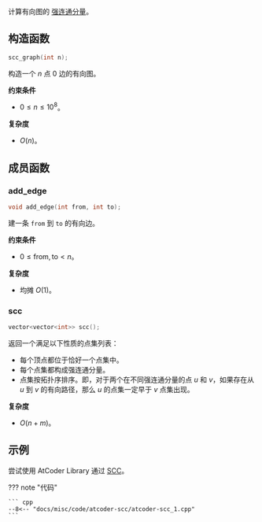 计算有向图的 [强连通分量](../../graph/scc.md)。

## 构造函数

```cpp
scc_graph(int n);
```

构造一个 $n$ 点 $0$ 边的有向图。

**约束条件**

-   $0\le n\le 10^8$。

**复杂度**

-   $O(n)$。

## 成员函数

### add\_edge

```cpp
void add_edge(int from, int to);
```

建一条 `from` 到 `to` 的有向边。

**约束条件**

-   $0\le \mathrm{from}, \mathrm{to} < n$。

**复杂度**

-   均摊 $O(1)$。

### scc

```cpp
vector<vector<int>> scc();
```

返回一个满足以下性质的点集列表：

-   每个顶点都位于恰好一个点集中。
-   每个点集都构成强连通分量。
-   点集按拓扑序排序。即，对于两个在不同强连通分量的点 $u$ 和 $v$，如果存在从 $u$ 到 $v$ 的有向路径，那么 $u$ 的点集一定早于 $v$ 点集出现。

**复杂度**

-   $O(n+m)$。

## 示例

尝试使用 AtCoder Library 通过 [SCC](https://atcoder.jp/contests/practice2/tasks/practice2_g)。

??? note "代码"
    

    ``` cpp
    --8<-- "docs/misc/code/atcoder-scc/atcoder-scc_1.cpp"
    ```
